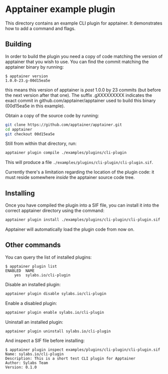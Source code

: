 # Apptainer example plugin

This directory contains an example CLI plugin for apptainer. It demonstrates
how to add a command and flags.

## Building

In order to build the plugin you need a copy of code matching the version of
apptainer that you wish to use. You can find the commit matching the
apptainer binary by running:

```console
$ apptainer version
1.0.0-23.g-00d15ea5e
```

this means this version of apptainer is _post_ 1.0.0 by 23 commits (but before the
next version after that one). The suffix .gXXXXXXXXX indicates the exact
commit in github.com/apptainer/apptainer used to build this binary
(00d15ea5e in this example).

Obtain a copy of the source code by running:

```sh
git clone https://github.com/apptainer/apptainer.git
cd apptainer
git checkout 00d15ea5e
```

Still from within that directory, run:

```sh
apptainer plugin compile ./examples/plugins/cli-plugin
```

This will produce a file `./examples/plugins/cli-plugin/cli-plugin.sif`.

Currently there's a limitation regarding the location of the plugin code: it
must reside somewhere _inside_ the apptainer source code tree.

## Installing

Once you have compiled the plugin into a SIF file, you can install it into the
correct apptainer directory using the command:

```sh
apptainer plugin install ./examples/plugins/cli-plugin/cli-plugin.sif
```

Apptainer will automatically load the plugin code from now on.

## Other commands

You can query the list of installed plugins:

```console
$ apptainer plugin list
ENABLED  NAME
    yes  sylabs.io/cli-plugin
```

Disable an installed plugin:

```sh
apptainer plugin disable sylabs.io/cli-plugin
```

Enable a disabled plugin:

```sh
apptainer plugin enable sylabs.io/cli-plugin
```

Uninstall an installed plugin:

```sh
apptainer plugin uninstall sylabs.io/cli-plugin
```

And inspect a SIF file before installing:

```console
$ apptainer plugin inspect examples/plugins/cli-plugin/cli-plugin.sif
Name: sylabs.io/cli-plugin
Description: This is a short test CLI plugin for Apptainer
Author: Sylabs Team
Version: 0.1.0
```
